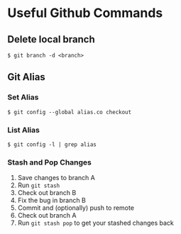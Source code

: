 # Useful Github Commands

## Delete local branch

```console
$ git branch -d <branch>
```

## Git Alias

### Set Alias

```console
$ git config --global alias.co checkout
```

### List Alias

```console
$ git config -l | grep alias
```

### Stash and Pop Changes

1. Save changes to branch A
2. Run `git stash`
3. Check out branch B
4. Fix the bug in branch B
5. Commit and (optionally) push to remote
6. Check out branch A
7. Run `git stash pop` to get your stashed changes back
